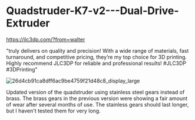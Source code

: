 # Quadstruder-K7-v2---Dual-Drive-Extruder

https://jlc3dp.com/?from=walter

"truly delivers on quality and precision! With a wide range of materials, fast turnaround, and competitive pricing, they’re my top choice for 3D printing. Highly recommend JLC3DP for reliable and professional results! #JLC3DP #3DPrinting"

![26d4cb91ca8dff6ac9be4759f21d48c8_display_large](https://github.com/user-attachments/assets/e27b11a9-8c4f-4c2b-88e8-a23b147ed56e)

Updated version of the quadstruder using stainless steel gears instead of brass.  The brass gears in the previous version were showing a fair amount of wear after several months of use.  The stainless gears should last longer, but I haven't tested them for very long.
